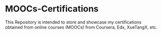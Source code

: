 # MOOCs-Certifications
This Repository is intended to store and showcase my certifications obtained from online courses (MOOCs) from Coursera, Edx, XueTangX, etc.
